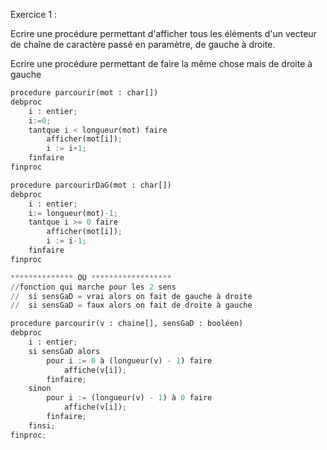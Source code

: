 Exercice 1 :

Ecrire une procédure permettant d'afficher tous les éléments d'un vecteur de chaîne de caractère passé en paramètre, de gauche à droite.

Ecrire une procédure permettant de faire la même chose mais de droite à gauche

```python
procedure parcourir(mot : char[])
debproc
    i : entier;
    i:=0;
	tantque i < longueur(mot) faire
		afficher(mot[i]);
		i := i+1;
	finfaire
finproc

procedure parcourirDaG(mot : char[])
debproc
    i : entier;
    i:= longueur(mot)-1; 
	tantque i >= 0 faire 
		afficher(mot[i]); 
		i := i-1;
	finfaire
finproc

************** OU ******************
//fonction qui marche pour les 2 sens
// 	si sensGaD = vrai alors on fait de gauche à droite
//	si sensGaD = faux alors on fait de droite à gauche

procedure parcourir(v : chaine[], sensGaD : booléen) 
debproc
	i : entier;
	si sensGaD alors
		pour i := 0 à (longueur(v) - 1) faire
			affiche(v[i]);
		finfaire;
	sinon 
		pour i := (longueur(v) - 1) à 0 faire
			affiche(v[i]);
		finfaire;
	finsi;
finproc;
```